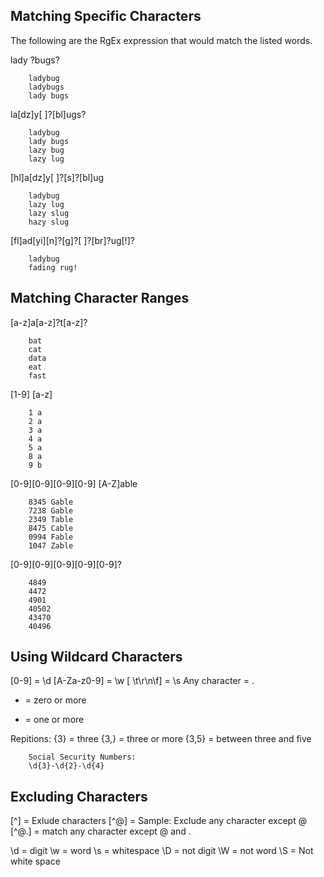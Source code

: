 ## **Matching Specific Characters**

The following are the RgEx expression that would match the listed words.

lady ?bugs?

        ladybug
        ladybugs
        lady bugs

la[dz]y[ ]?[bl]ugs?

        ladybug
        lady bugs
        lazy bug
        lazy lug

[hl]a[dz]y[ ]?[s]?[bl]ug

        ladybug
        lazy lug
        lazy slug
        hazy slug

[fl]ad[yi][n]?[g]?[ ]?[br]?ug[!]?

        ladybug
        fading rug!

## **Matching Character Ranges**

[a-z]a[a-z]?t[a-z]?

        bat
        cat
        data
        eat
        fast

[1-9] [a-z]

        1 a
        2 a
        3 a
        4 a
        5 a
        8 a
        9 b

[0-9][0-9][0-9][0-9] [A-Z]able

        8345 Gable
        7238 Gable
        2349 Table
        8475 Cable
        0994 Fable
        1047 Zable

[0-9][0-9][0-9][0-9][0-9]?

        4849
        4472
        4901
        40502
        43470
        40496

## **Using Wildcard Characters**

[0-9] = \d
[A-Za-z0-9] = \w
[ \t\r\n\f] = \s
Any character = .
* = zero or more
+ = one or more

Repitions:
{3} = three
{3,} = three or more
{3,5} = between three and five

        Social Security Numbers:
        \d{3}-\d{2}-\d{4}

## **Excluding Characters**

[^] = Exlude characters
[^@] = Sample: Exclude any character except @
[^@.] = match any character except @ and .

\d = digit
\w = word
\s = whitespace
\D = not digit
\W = not word
\S = Not white space